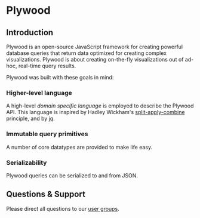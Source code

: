 # Plywood

## Introduction

Plywood is an open-source JavaScript framework for creating powerful database queries that return data optimized for 
creating complex visualizations. Plywood is about creating on-the-fly visualizations out of ad-hoc, real-time query results.

Plywood was built with these goals in mind:

### Higher-level language

A high-level *domain specific language* is employed to describe the Plywood API.
This language is inspired by Hadley Wickham's [split-apply-combine](http://www.jstatsoft.org/v40/i01/paper) principle,
and by [jq](https://stedolan.github.io/jq/).

### Immutable query primitives

A number of core datatypes are provided to make life easy.

### Serializability

Plywood queries can be serialized to and from JSON.

## Questions & Support

Please direct all questions to our [user groups](https://groups.google.com/forum/#!forum/imply-user-group).
